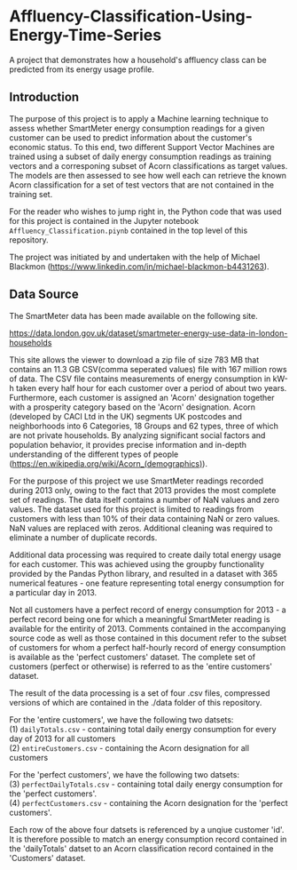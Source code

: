 # Affluency-Classification-Using-Energy-Time-Series
A project that demonstrates how a household's affluency class can be predicted from its energy usage profile.

## Introduction

The purpose of this project is to apply a Machine learning technique to assess whether SmartMeter energy consumption readings
for a given customer can be used to predict information about the customer's economic status. To this end, two different
Support Vector Machines are trained using a subset of daily energy consumption readings as training vectors and a corresponing subset of Acorn classifications as target
values. The models are then assessed to see how well each can retrieve the known Acorn classification for a set of test vectors that are not contained in the training set.

For the reader who wishes to jump right in, the Python code that was used for this project is contained in the Jupyter notebook ```Affluency_Classification.piynb``` contained
in the top level of this repository.

The project was initiated by and undertaken with the help of Michael Blackmon (https://www.linkedin.com/in/michael-blackmon-b4431263).


## Data Source

The SmartMeter data has been made available on the following site.

https://data.london.gov.uk/dataset/smartmeter-energy-use-data-in-london-households

This site allows the viewer to download a zip file of size 783 MB that contains an 11.3 GB CSV(comma seperated values) file with 167 million rows of data. 
The CSV file contains measurements of energy consumption in kW-h taken every half hour for each customer over a period of about two years. 
Furthermore, each customer is assigned an 'Acorn' designation together with a prosperity category based on the 'Acorn' designation. 
Acorn (developed by CACI Ltd in the UK) segments UK postcodes and neighborhoods into 6 Categories, 18 Groups and 62 types, three of which are not private households. 
By analyzing significant social factors and population behavior, it provides precise information and in-depth understanding 
of the different types of people (https://en.wikipedia.org/wiki/Acorn_(demographics)).

For the purpose of this project we use SmartMeter readings recorded during 2013 only, owing to the fact that 2013 provides the most complete set of readings.
The data itself contains a number of NaN values and zero values. The dataset used for this project is limited to readings from customers with less than 10% of their 
data containing NaN or zero values. NaN values are replaced with zeros. Additional cleaning was required to eliminate a number of duplicate records.

Additional data processing was required to create daily total energy usage for each customer. This was achieved using the groupby functionality provided by the Pandas Python library, 
and resulted in a dataset with 365 numerical features - one feature representing total energy consumption for a particular day in 2013.

Not all customers have a perfect record of energy consumption for 2013 - a perfect record being one for which a meaningful SmartMeter reading is available for the
entirity of 2013. Comments contained in the accompanying source code as well as those contained in this document refer to the subset of customers
for whom a perfect half-hourly record of energy consumption is available as the 'perfect customers' dataset. The complete set of 
customers (perfect or otherwise) is referred to as the 'entire customers' dataset.

The result of the data processing is a set of four .csv files, compressed versions of which are contained in the ./data folder of this repository.

For the 'entire customers', we have the following two datsets:
<br>(1) ```dailyTotals.csv``` - containing total daily energy consumption for every day of 2013 for all customers 
<br>(2) ```entireCustomers.csv``` - containing the Acorn designation for all customers

For the 'perfect customers', we have the following two datsets:
<br>(3) ```perfectDailyTotals.csv``` - containing total daily energy consumption for the 'perfect customers'. 
<br>(4) ```perfectCustomers.csv``` - containing the Acorn designation for the 'perfect customers'.

Each row of the above four datsets is referenced by a unqiue customer 'id'. It is therefore possible to match an energy consumption record contained
in the 'dailyTotals' datset to an Acorn classification record contained in the 'Customers' dataset.

